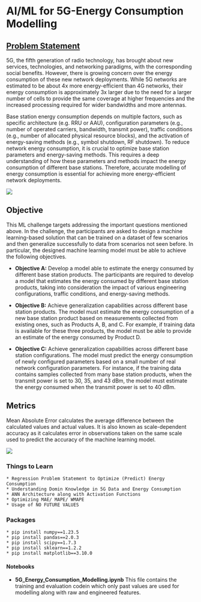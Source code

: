 # AI/ML for 5G-Energy Consumption Modelling


## [Problem Statement](https://zindi.africa/competitions/aiml-for-5g-energy-consumption-modelling)
5G, the fifth generation of radio technology, has brought about new services, technologies, and networking paradigms, with the corresponding social benefits. However, there is growing concern over the energy consumption of these new network deployments. While 5G networks are estimated to be about 4x more energy-efficient than 4G networks, their energy consumption is approximately 3x larger due to the need for a larger number of cells to provide the same coverage at higher frequencies and the increased processing required for wider bandwidths and more antennas.

Base station energy consumption depends on multiple factors, such as specific architecture (e.g. RRU or AAU), configuration parameters (e.g., number of operated carriers, bandwidth, transmit power), traffic conditions (e.g., number of allocated physical resource blocks), and the activation of energy-saving methods (e.g., symbol shutdown, RF shutdown). To reduce network energy consumption, it is crucial to optimize base station parameters and energy-saving methods. This requires a deep understanding of how these parameters and methods impact the energy consumption of different base stations. Therefore, accurate modelling of energy consumption is essential for achieving more energy-efficient network deployments.

![](https://zindi-public-release.s3.eu-west-2.amazonaws.com/uploads/image_attachment/image/1943/738561f9-bec5-423d-be50-154fc829046b.png)

## Objective
This ML challenge targets addressing the important questions mentioned above. In the challenge, the participants are asked to design a machine learning-based solution that can be trained on a dataset of few scenarios and then generalize successfully to data from scenarios not seen before. In particular, the designed machine learning model must be able to achieve the following objectives.

* **Objective A:** Develop a model able to estimate the energy consumed by different base station products. The participants are required to develop a model that estimates the energy consumed by different base station products, taking into consideration the impact of various engineering configurations, traffic conditions, and energy-saving methods.

* **Objective B:** Achieve generalization capabilities across different base station products. The model must estimate the energy consumption of a new base station product based on measurements collected from existing ones, such as Products A, B, and C. For example, if training data is available for these three products, the model must be able to provide an estimate of the energy consumed by Product D.

* **Objective C:** Achieve generalization capabilities across different base station configurations. The model must predict the energy consumption of newly configured parameters based on a small number of real network configuration parameters. For instance, if the training data contains samples collected from many base station products, when the transmit power is set to 30, 35, and 43 dBm, the model must estimate the energy consumed when the transmit power is set to 40 dBm.

## Metrics
Mean Absolute Error calculates the average difference between the calculated values and actual values. It is also known as scale-dependent accuracy as it calculates error in observations taken on the same scale used to predict the accuracy of the machine learning model.

![](https://arize.com/wp-content/uploads/2024/04/mean-absolute-error-formula.png)
 
### Things to Learn
```text
* Regression Problem Statement to Optimize (Predict) Energy Consumption
* Understanding Domin Knowledge in 5G Data and Energy Consumption
* ANN Architecture along with Activation Functions
* Optimizing MAE/ MAPE/ WMAPE
* Usage of NO FUTURE VALUES
```

### Packages
```text
* pip install numpy==1.23.5
* pip install pandas==2.0.3
* pip install scipy==1.7.3
* pip install sklearn==1.2.2
* pip install matplotlib==3.10.0
```

#### Notebooks

* **5G_Energy_Consumption_Modelling.ipynb** This file contains the training and evaluation codein which only past values are used for modelling along with raw and engineered features.



